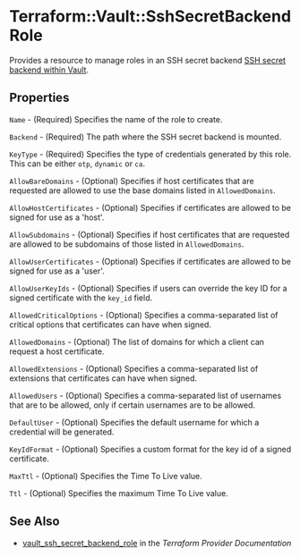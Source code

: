 # Terraform::Vault::SshSecretBackendRole

Provides a resource to manage roles in an SSH secret backend
[SSH secret backend within Vault](https://www.vaultproject.io/docs/secrets/ssh/index.html).

## Properties

`Name` - (Required) Specifies the name of the role to create.

`Backend` - (Required) The path where the SSH secret backend is mounted.

`KeyType` - (Required)  Specifies the type of credentials generated by this role. This can be either `otp`, `dynamic` or `ca`.

`AllowBareDomains` - (Optional) Specifies if host certificates that are requested are allowed to use the base domains listed in `AllowedDomains`.

`AllowHostCertificates` - (Optional) Specifies if certificates are allowed to be signed for use as a 'host'.

`AllowSubdomains` - (Optional) Specifies if host certificates that are requested are allowed to be subdomains of those listed in `AllowedDomains`.

`AllowUserCertificates` - (Optional) Specifies if certificates are allowed to be signed for use as a 'user'.

`AllowUserKeyIds` - (Optional) Specifies if users can override the key ID for a signed certificate with the `key_id` field.

`AllowedCriticalOptions` - (Optional) Specifies a comma-separated list of critical options that certificates can have when signed.

`AllowedDomains` - (Optional) The list of domains for which a client can request a host certificate.

`AllowedExtensions` - (Optional) Specifies a comma-separated list of extensions that certificates can have when signed.

`AllowedUsers` - (Optional) Specifies a comma-separated list of usernames that are to be allowed, only if certain usernames are to be allowed.

`DefaultUser` - (Optional) Specifies the default username for which a credential will be generated.

`KeyIdFormat` - (Optional) Specifies a custom format for the key id of a signed certificate.

`MaxTtl` - (Optional) Specifies the Time To Live value.

`Ttl` - (Optional) Specifies the maximum Time To Live value.


## See Also

* [vault_ssh_secret_backend_role](https://www.terraform.io/docs/providers/vault/r/ssh_secret_backend_role.html) in the _Terraform Provider Documentation_